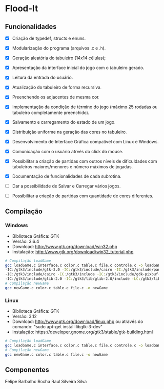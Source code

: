 # Flood-It

## Funcionalidades

- [X] Criação de typedef, structs e enuns.
- [X] Modularização do programa (arquivos .c e .h). 
- [X] Geração aleatória do tabuleiro (14x14 células); 
- [X] Apresentação da interface inicial do jogo com o tabuleiro gerado. 
- [X] Leitura da entrada do usuário.
- [X] Atualização do tabuleiro de forma recursiva.
- [X] Preenchendo os adjacentes de mesma cor.
- [X] Implementação da condição de término do jogo (máximo 25 rodadas ou tabuleiro completamente preenchido).
- [X] Salvamento e carregamento do estado de um jogo.
- [X] Distribuição uniforme na geração das cores no tabuleiro.
- [X] Desenvolvimento de Interface Gráfica compatível com Linux e Windows.
- [X] Comunicação com o usuário atrvés do click do mouse.
- [X] Possibilitar a criação de partidas com outros níveis de dificuldades com tabuleiros maiores/menores e número máximos de jogadas.	
- [X] Documentação de funcionalidades de cada subrotina.
	
- [ ] Dar a possibilidade de Salvar e Carregar vários jogos.
- [ ] Possibilitar a criação de partidas com quantidade de cores diferentes.

## Compilação 

### Windows

* Biblioteca Gráfica: GTK 
* Versão: 3.6.4
* Download: http://www.gtk.org/download/win32.php
* Instalação: http://www.gtk.org/download/win32_tutorial.php

```bash
# Compilação loadGame
gcc loadGame.c interface.c color.c table.c file.c controle.c -o loadGame -mms-bitfields 
-IC:/gtk3/include/gtk-3.0 -IC:/gtk3/include/cairo -IC:/gtk3/include/pango-1.0 -IC:/gtk3/include/atk-1.0 
-IC:/gtk3/include/cairo -IC:/gtk3/include -IC:/gtk3/include/gdk-pixbuf-2.0 -IC:/gtk3/include/libpng15 
-IC:/gtk3/include/glib-2.0 -IC:/gtk3/lib/glib-2.0/include -LC:/gtk3/lib -lgtk-3 -lgobject-2.0 -lglib-2.0
# Compilação newGame
gcc newGame.c color.c table.c file.c -o newGame
```

### Linux

* Biblioteca Gráfica: GTK 
* Versão: 3.12
* Download: http://www.gtk.org/download/linux.php ou através do comando: "sudo apt-get install libgtk-3-dev"
* Instalação: https://developer.gnome.org/gtk3/stable/gtk-building.html

```bash
# Compilação loadGame
gcc loadGame.c interface.c color.c table.c file.c controle.c -o loadGame `pkg-config --cflags --libs gtk+-3.0`
# Compilação newGame
gcc newGame.c color.c table.c file.c -o newGame
```


## Componentes 

Felipe Barbalho Rocha 
Raul Silveira Silva

